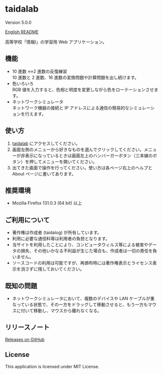 # taidalab

Version 5.0.0

[English README](README.md)

高等学校「情報&#8544;」の学習用 Web アプリケーション。

## 機能

- 10 進数 ↔2 進数の反復練習  
   10 進数と 2 進数、16 進数の変換問題や計算問題を出し続けます。
- 色いろいろ  
   RGB 値を入力すると、色相と明度を変更しながら色をローテーションさせます。
- ネットワークシミュレータ  
   ネットワーク機器の接続と IP アドレスによる通信の簡易的なシミュレーションを行えます。

## 使い方

1. [taidalab](https://taidalog.github.io/taidalab/) にアクセスしてください。
1. 画面左側のメニューから好きなものを選んでクリックしてください。メニューが非表示になっているときは画面左上のハンバーガーボタン（三本線のボタン）を押してメニューを開いてください。
1. 出てきた画面で操作を行ってください。使い方は各ページ右上のヘルプと About ページに書いてあります。

## 推奨環境

- Mozilla Firefox 131.0.3 (64 bit) 以上

## ご利用について

- 著作権は作成者 (taidalog) が所有しています。
- 利用に必要な通信料等は利用者の負担となります。
- 当サイトを利用したことにより、コンピュータウィルス等による被害やデータの損失、その他いかなる不利益が生じた場合も、作成者は一切の責任を負いません。
- ソースコードの利用は可能ですが、再頒布時には著作権表示とライセンス表示を消さずに残しておいてください。

## 既知の問題

- ネットワークシミュレータにおいて、複数のデバイスや LAN ケーブルが重なっている状態で、その一方をドラッグして移動させると、もう一方もマウスに付いて移動し、マウスから離れなくなる。

## リリースノート

[Releases on GitHub](https://github.com/taidalog/taidalab/releases)

## License

This application is licensed under MIT License.

